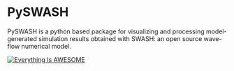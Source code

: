 # PySWASH

 PySWASH is a python based package for visualizing and processing model-generated simulation results obtained with SWASH: an open source wave-flow numerical model. 
 
 [![Everything Is AWESOME](https://img.youtube.com/vi/StTqXEQ2l-Y/0.jpg)](https://www.youtube.com/watch?v=StTqXEQ2l-Y "Everything Is AWESOME")
